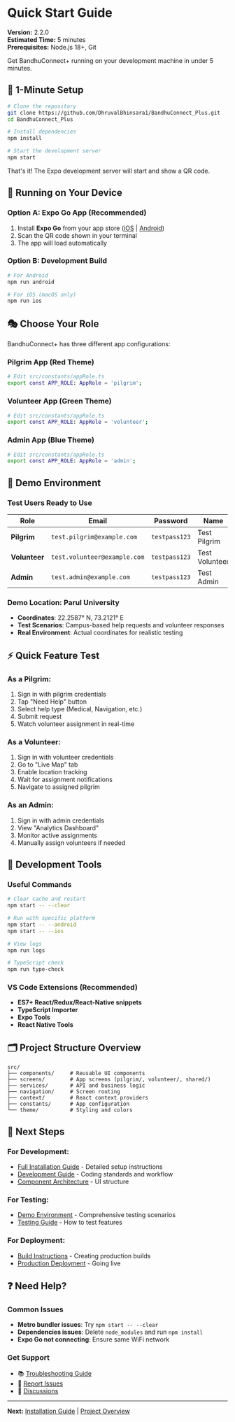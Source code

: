 # Quick Start Guide

**Version:** 2.2.0  
**Estimated Time:** 5 minutes  
**Prerequisites:** Node.js 18+, Git

Get BandhuConnect+ running on your development machine in under 5 minutes.

## 🚀 **1-Minute Setup**

```bash
# Clone the repository
git clone https://github.com/DhruvalBhinsara1/BandhuConnect_Plus.git
cd BandhuConnect_Plus

# Install dependencies
npm install

# Start the development server
npm start
```

That's it! The Expo development server will start and show a QR code.

## 📱 **Running on Your Device**

### **Option A: Expo Go App (Recommended)**

1. Install **Expo Go** from your app store ([iOS](https://apps.apple.com/app/expo-go/id982107779) | [Android](https://play.google.com/store/apps/details?id=host.exp.exponent))
2. Scan the QR code shown in your terminal
3. The app will load automatically

### **Option B: Development Build**

```bash
# For Android
npm run android

# For iOS (macOS only)
npm run ios
```

## 🎭 **Choose Your Role**

BandhuConnect+ has three different app configurations:

### **Pilgrim App** (Red Theme)

```bash
# Edit src/constants/appRole.ts
export const APP_ROLE: AppRole = 'pilgrim';
```

### **Volunteer App** (Green Theme)

```bash
# Edit src/constants/appRole.ts
export const APP_ROLE: AppRole = 'volunteer';
```

### **Admin App** (Blue Theme)

```bash
# Edit src/constants/appRole.ts
export const APP_ROLE: AppRole = 'admin';
```

## 🧪 **Demo Environment**

### **Test Users Ready to Use**

| Role          | Email                        | Password      | Name           |
| ------------- | ---------------------------- | ------------- | -------------- |
| **Pilgrim**   | `test.pilgrim@example.com`   | `testpass123` | Test Pilgrim   |
| **Volunteer** | `test.volunteer@example.com` | `testpass123` | Test Volunteer |
| **Admin**     | `test.admin@example.com`     | `testpass123` | Test Admin     |

### **Demo Location: Parul University**

- **Coordinates**: 22.2587° N, 73.2121° E
- **Test Scenarios**: Campus-based help requests and volunteer responses
- **Real Environment**: Actual coordinates for realistic testing

## ⚡ **Quick Feature Test**

### **As a Pilgrim:**

1. Sign in with pilgrim credentials
2. Tap "Need Help" button
3. Select help type (Medical, Navigation, etc.)
4. Submit request
5. Watch volunteer assignment in real-time

### **As a Volunteer:**

1. Sign in with volunteer credentials
2. Go to "Live Map" tab
3. Enable location tracking
4. Wait for assignment notifications
5. Navigate to assigned pilgrim

### **As an Admin:**

1. Sign in with admin credentials
2. View "Analytics Dashboard"
3. Monitor active assignments
4. Manually assign volunteers if needed

## 🔧 **Development Tools**

### **Useful Commands**

```bash
# Clear cache and restart
npm start -- --clear

# Run with specific platform
npm start -- --android
npm start -- --ios

# View logs
npm run logs

# TypeScript check
npm run type-check
```

### **VS Code Extensions (Recommended)**

- **ES7+ React/Redux/React-Native snippets**
- **TypeScript Importer**
- **Expo Tools**
- **React Native Tools**

## 🗂️ **Project Structure Overview**

```
src/
├── components/     # Reusable UI components
├── screens/        # App screens (pilgrim/, volunteer/, shared/)
├── services/       # API and business logic
├── navigation/     # Screen routing
├── context/        # React context providers
├── constants/      # App configuration
└── theme/          # Styling and colors
```

## 🎯 **Next Steps**

### **For Development:**

- [Full Installation Guide](./INSTALLATION.md) - Detailed setup instructions
- [Development Guide](../development/DEVELOPMENT_GUIDE.md) - Coding standards and workflow
- [Component Architecture](../components/COMPONENT_ARCHITECTURE.md) - UI structure

### **For Testing:**

- [Demo Environment](../testing/DEMO_ENVIRONMENT.md) - Comprehensive testing scenarios
- [Testing Guide](../testing/TESTING_GUIDE.md) - How to test features

### **For Deployment:**

- [Build Instructions](./BUILD_INSTRUCTIONS.md) - Creating production builds
- [Production Deployment](../deployment/PRODUCTION.md) - Going live

## ❓ **Need Help?**

### **Common Issues**

- **Metro bundler issues**: Try `npm start -- --clear`
- **Dependencies issues**: Delete `node_modules` and run `npm install`
- **Expo Go not connecting**: Ensure same WiFi network

### **Get Support**

- 📚 [Troubleshooting Guide](../reference/TROUBLESHOOTING.md)
- 🐛 [Report Issues](https://github.com/DhruvalBhinsara1/BandhuConnect_Plus/issues)
- 💬 [Discussions](https://github.com/DhruvalBhinsara1/BandhuConnect_Plus/discussions)

---

**Next:** [Installation Guide](./INSTALLATION.md) | [Project Overview](../project/PROJECT_OVERVIEW.md)
